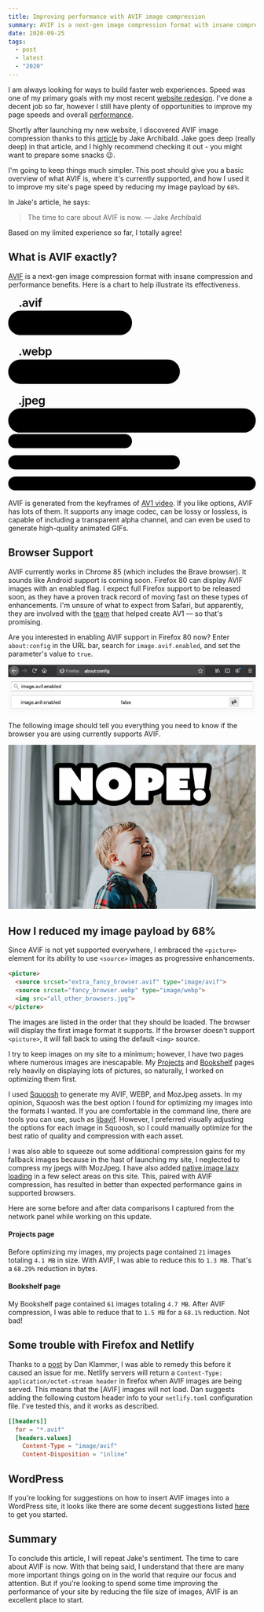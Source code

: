 ```yaml
---
title: Improving performance with AVIF image compression
summary: AVIF is a next-gen image compression format with insane compression and performance benefits.
date: 2020-09-25
tags:
  - post
  - latest
  - "2020"
---
```


I am always looking for ways to build faster web experiences. Speed was one of my primary goals with my most recent [website redesign](/posts/hooray!-i-redesigned-my-website). I've done a decent job so far, however I still have plenty of opportunities to improve my page speeds and overall [performance](https://lighthouse-dot-webdotdevsite.appspot.com//lh/html?url=https%3A%2F%2Fderekshirk.com). 

Shortly after launching my new website, I discovered AVIF image compression thanks to this [article](https://jakearchibald.com/2020/avif-has-landed/) by Jake Archibald. Jake goes deep (really deep) in that article, and I highly recommend checking it out - you might want to prepare some snacks 😉. 

I'm going to keep things much simpler. This post should give you a basic overview of what AVIF is, where it's currently supported, and how I used it to improve my site's page speed by reducing my image payload by `68%`. 

In Jake's article, he says: 

> The time to care about AVIF is now. 
> <span class="u-textShrink2">— Jake Archibald</span>

Based on my limited experience so far, I totally agree!

## What is AVIF exactly?

[AVIF](https://aomediacodec.github.io/av1-avif/) is a next-gen image compression format with insane compression and performance benefits. Here is a chart to help illustrate its effectiveness. 

<div class="u-padEnds06 u-md-padEnds3">  
  <div class="u-md-hidden">
    <svg width="770px" height="426px" viewBox="0 0 770 426" xmlns="http://www.w3.org/2000/svg">
      <path d="M38,199 L496,199 C516.98682,199 534,216.01318 534,237 C534,257.98682 516.98682,275 496,275 L38,275 C17.0131795,275 2.57014425e-15,257.98682 0,237 C-2.57014425e-15,216.01318 17.0131795,199 38,199 Z" id="Rectangle-Copy" fill="var(--theme-color-accent-primary)"></path>
      <text id=".webp" font-family="Inter-ExtraBold, Inter" font-size="36" font-weight="600" letter-spacing="-0.62" fill="var(--theme-color-max-contrast)">
          <tspan x="31.7065341" y="187">.webp</tspan>
      </text>
      <text id="30%-smaller-than-.jp" font-family="Inter-Bold, Inter" font-size="27" font-weight="bold" letter-spacing="-0.09" fill="var(--theme-color-background)">
          <tspan x="31" y="246">30% smaller than .jpeg</tspan>
      </text>
      <path d="M38,351 L732,351 C752.98682,351 770,368.01318 770,389 C770,409.98682 752.98682,427 732,427 L38,427 C17.0131795,427 2.57014425e-15,409.98682 0,389 C-2.57014425e-15,368.01318 17.0131795,351 38,351 Z" id="Rectangle-Copy-2" fill="var(--theme-color-accent-primary)"></path>
      <text id=".jpeg" font-family="Inter-ExtraBold, Inter" font-size="36" font-weight="600" letter-spacing="-0.62" fill="var(--theme-color-max-contrast)">
          <tspan x="31.0715909" y="339">.jpeg</tspan>
      </text>
      <text id="larger-than-necessar" font-family="Inter-Bold, Inter" font-size="27" font-weight="bold" letter-spacing="-0.09" fill="var(--theme-color-background)">
          <tspan x="31" y="398">larger than necessary</tspan>
      </text>
      <path d="M38,47 L347,47 C367.98682,47 385,64.0131795 385,85 C385,105.98682 367.98682,123 347,123 L38,123 C17.0131795,123 2.57014425e-15,105.98682 0,85 C-2.57014425e-15,64.0131795 17.0131795,47 38,47 Z" id="Rectangle" fill="var(--theme-color-accent-primary)"></path>
      <text id="50%-smaller-than-.jp" font-family="Inter-Bold, Inter" font-size="27" font-weight="bold" letter-spacing="-0.09" fill="var(--theme-color-background)">
          <tspan x="31" y="94">50% smaller than .jpeg</tspan>
      </text>
      <text id=".avif" font-family="Inter-ExtraBold, Inter" font-size="36" font-weight="600" letter-spacing="-0.62" fill="var(--theme-color-max-contrast)">
          <tspan x="31.9224432" y="35">.avif</tspan>
      </text>
    </svg>
  </div>

  <div class="u-hidden u-md-block">
    <svg width="770px" height="176px" viewBox="0 0 770 176" xmlns="http://www.w3.org/2000/svg">
      <path d="M22,-2.84217094e-14 L363,-2.84217094e-14 C375.150264,-3.06536768e-14 385,9.8497355 385,22 C385,34.1502645 375.150264,44 363,44 L22,44 C9.8497355,44 1.48797825e-15,34.1502645 0,22 C-1.48797825e-15,9.8497355 9.8497355,-2.61897421e-14 22,-2.84217094e-14 Z" id="Rectangle" fill="var(--theme-color-accent-primary)"></path>
      <path d="M22,66 L512,66 C524.150264,66 534,75.8497355 534,88 C534,100.150264 524.150264,110 512,110 L22,110 C9.8497355,110 1.48797825e-15,100.150264 0,88 C-5.04069193e-15,75.8497355 9.8497355,66 22,66 Z" id="Rectangle-Copy" fill="var(--theme-color-accent-primary)"></path>
      <path d="M22,132 L748,132 C760.150264,132 770,141.849736 770,154 C770,166.150264 760.150264,176 748,176 L22,176 C9.8497355,176 1.48797825e-15,166.150264 0,154 C-1.48797825e-15,141.849736 9.8497355,132 22,132 Z" id="Rectangle-Copy-2" fill="var(--theme-color-accent-primary)"></path>
      <text id=".avif" font-family="Inter-ExtraBold, Inter" font-size="15" font-weight="600" letter-spacing="0.45" fill="var(--theme-color-background)">
          <tspan x="25.5926847" y="27">.avif</tspan>
      </text>
      <text id=".webp" font-family="Inter-ExtraBold, Inter" font-size="15" font-weight="600" letter-spacing="0.45" fill="var(--theme-color-background)">
          <tspan x="25.1693892" y="94">.webp</tspan>
      </text>
      <text id="30%-smaller-than-.jp" font-family="Inter-Bold, Inter" font-size="15" font-weight="bold" letter-spacing="0.45" fill="var(--theme-color-background)">
          <tspan x="335" y="94">30% smaller than .jpeg</tspan>
      </text>
      <text id=".jpeg" font-family="Inter-ExtraBold, Inter" font-size="15" font-weight="600" letter-spacing="0.45" fill="var(--theme-color-background)">
          <tspan x="25.6548295" y="160">.jpeg</tspan>
      </text>
      <text id="larger-than-necessar" font-family="Inter-Bold, Inter" font-size="15" font-weight="bold" letter-spacing="0.45" fill="var(--theme-color-background)">
          <tspan x="581" y="160">larger than necessary</tspan>
      </text>
      <text id="50%-smaller-than-.jp" font-family="Inter-Bold, Inter" font-size="15" font-weight="bold" letter-spacing="0.45" fill="var(--theme-color-background)">
          <tspan x="186" y="27">50% smaller than .jpeg</tspan>
      </text>
    </svg>
  </div>
</div>

AVIF is generated from the keyframes of [AV1 video](https://en.wikipedia.org/wiki/AV1). If you like options, AVIF has lots of them. It supports any image codec, can be lossy or lossless, is capable of including a transparent alpha channel, and can even be used to generate high-quality animated GIFs.

## Browser Support

AVIF currently works in Chrome 85 (which includes the Brave browser). It sounds like Android support is coming soon. Firefox 80 can display AVIF images with an enabled flag. I expect full Firefox support to be released soon, as they have a proven track record of moving fast on these types of enhancements. I'm unsure of what to expect from Safari, but apparently, they are involved with the [team](https://aomedia.org/) that helped create AV1 — so that's promising. 

Are you interested in enabling AVIF support in Firefox 80 now? Enter `about:config` in the URL bar, search for `image.avif.enabled`, and set the parameter's value to `true`.

<picture>
  <source srcset="/static/img/posts/firefox-about-config.avif" type="image/avif">
  <source srcset="/static/img/posts/firefox-about-config.webp" type="image/webp"> 
  <img src="/static/img/posts/firefox-about-config.jpg">
</picture>

The following image should tell you everything you need to know if the browser you are using currently supports AVIF. 

<picture>
  <source srcset="/static/img/posts/yes-kid.avif" type="image/avif">
  <source srcset="/static/img/posts/no-kid.webp" type="image/webp"> 
  <img src="/static/img/posts/no-kid.jpg">
</picture>

## How I reduced my image payload by 68%

Since AVIF is not yet supported everywhere, I embraced the `<picture>` element for its ability to use `<source>` images as progressive enhancements.

```html
<picture> 
  <source srcset="extra_fancy_browser.avif" type="image/avif"> 
  <source srcset="fancy_browser.webp" type="image/webp"> 
  <img src="all_other_browsers.jpg">
</picture>
```

The images are listed in the order that they should be loaded. The browser will display the first image format it supports. If the browser doesn't support `<picture>`, it will fall back to using the default `<img>` source.

I try to keep images on my site to a minimum; however, I have two pages where numerous images are inescapable. My [Projects](/designs) and [Bookshelf](/reads) pages rely heavily on displaying lots of pictures, so naturally, I worked on optimizing them first. 

I used [Squoosh](https://squoosh.app/) to generate my AVIF, WEBP, and MozJpeg assets. In my opinion, Squoosh was the best option I found for optimizing my images into the formats I wanted. If you are comfortable in the command line, there are tools you can use, such as [libavif](https://github.com/AOMediaCodec/libavif). However, I preferred visually adjusting the options for each image in Squoosh, so I could manually optimize for the best ratio of quality and compression with each asset. 

I was also able to squeeze out some additional compression gains for my fallback images because in the hast of launching my site, I neglected to compress my jpegs with MozJpeg. I have also added [native image lazy loading](https://web.dev/browser-level-image-lazy-loading/) in a few select areas on this site. This, paired with AVIF compression, has resulted in better than expected performance gains in supported browsers. 

Here are some before and after data comparisons I captured from the network panel while working on this update. 

#### Projects page

Before optimizing my images, my projects page contained `21` images totaling `4.1 MB` in size. With AVIF, I was able to reduce this to `1.3 MB`. That's a `68.29%` reduction in bytes.


#### Bookshelf page

My Bookshelf page contained `61` images totaling `4.7 MB`. After AVIF compression, I was able to reduce that to `1.5 MB` for a `68.1%` reduction. Not bad!


## Some trouble with Firefox and Netlify

Thanks to a [post](https://reachlightspeed.com/blog/using-the-new-high-performance-avif-image-format-on-the-web-today/) by Dan Klammer, I was able to remedy this before it caused an issue for me. Netlify servers will return a `Content-Type: application/octet-stream header` in firefox when AVIF images are being served. This means that the [AVIF] images will not load. Dan suggests adding the following custom header info to your `netlify.toml` configuration file. I've tested this, and it works as described.  

```toml
[[headers]]
  for = "*.avif"
  [headers.values]
    Content-Type = "image/avif"
    Content-Disposition = "inline"
```

## WordPress

If you're looking for suggestions on how to insert AVIF images into a WordPress site, it looks like there are some decent suggestions listed [here](https://libre-software.net/avif-test/#avif_wordpress) to get you started.

## Summary

To conclude this article, I will repeat Jake's sentiment. The time to care about AVIF is now. With that being said, I understand that there are many more important things going on in the world that require our focus and attention. But if you're looking to spend some time improving the performance of your site by reducing the file size of images, AVIF is an excellent place to start.
